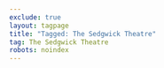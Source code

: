 ```yaml
---
exclude: true
layout: tagpage
title: "Tagged: The Sedgwick Theatre"
tag: The Sedgwick Theatre
robots: noindex
---
```

